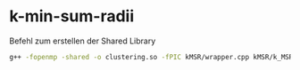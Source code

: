 # k-min-sum-radii

Befehl zum erstellen der Shared Library

```sh
g++ -fopenmp -shared -o clustering.so -fPIC kMSR/wrapper.cpp kMSR/k_MSR.cpp kMSR/point.cpp kMSR/gonzales.cpp kMSR/ball.cpp kMSR/cluster.cpp kMSR/yildirim.cpp kMSR/welzl.cpp kMSR/heuristic.cpp 
```